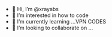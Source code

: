 - 👋 Hi, I’m @xrayabs
- 👀 I’m interested in how to code
- 🌱 I’m currently learning ...VPN CODES
- 💞️ I’m looking to collaborate on ...
